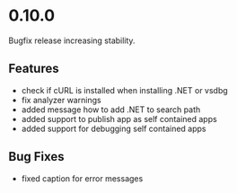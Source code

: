 # 0.10.0
Bugfix release increasing stability.

## Features
- check if cURL is installed when installing .NET or vsdbg
- fix analyzer warnings
- added message how to add .NET to search path
- added support to publish app as self contained apps
- added support for debugging self contained apps

## Bug Fixes
- fixed caption for error messages

